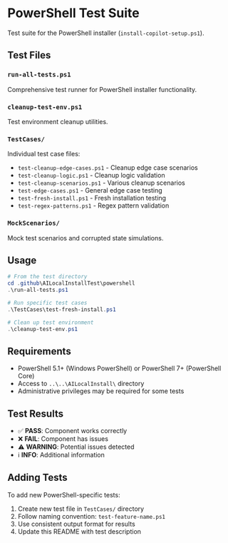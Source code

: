 # PowerShell Test Suite

Test suite for the PowerShell installer (`install-copilot-setup.ps1`).

## Test Files

### `run-all-tests.ps1`
Comprehensive test runner for PowerShell installer functionality.

### `cleanup-test-env.ps1`
Test environment cleanup utilities.

### `TestCases/`
Individual test case files:
- `test-cleanup-edge-cases.ps1` - Cleanup edge case scenarios
- `test-cleanup-logic.ps1` - Cleanup logic validation
- `test-cleanup-scenarios.ps1` - Various cleanup scenarios  
- `test-edge-cases.ps1` - General edge case testing
- `test-fresh-install.ps1` - Fresh installation testing
- `test-regex-patterns.ps1` - Regex pattern validation

### `MockScenarios/`
Mock test scenarios and corrupted state simulations.

## Usage

```powershell
# From the test directory
cd .github\AILocalInstallTest\powershell
.\run-all-tests.ps1

# Run specific test cases
.\TestCases\test-fresh-install.ps1

# Clean up test environment
.\cleanup-test-env.ps1
```

## Requirements

- PowerShell 5.1+ (Windows PowerShell) or PowerShell 7+ (PowerShell Core)
- Access to `..\..\AILocalInstall\` directory
- Administrative privileges may be required for some tests

## Test Results

- ✅ **PASS**: Component works correctly
- ❌ **FAIL**: Component has issues
- ⚠️ **WARNING**: Potential issues detected
- ℹ️ **INFO**: Additional information

## Adding Tests

To add new PowerShell-specific tests:

1. Create new test file in `TestCases/` directory
2. Follow naming convention: `test-feature-name.ps1`
3. Use consistent output format for results
4. Update this README with test description
